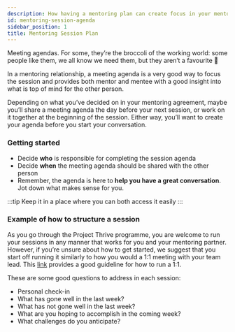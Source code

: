 ```yaml
---
description: How having a mentoring plan can create focus in your mentoring sessions. 
id: mentoring-session-agenda
sidebar_position: 1
title: Mentoring Session Plan
---
```


<head>
    <meta property="og:title" content="Mentoring Session Plan" />
    <meta property="og:type" content="article" />
    <meta property="og:url" content="https://www.developermentoring.guide/docs/meeting-with-your-mentoring-partner/mentoring-session-agenda" />
</head>

Meeting agendas. For some, they’re the broccoli of the working world: some people like them, we all know we need them, but they aren’t a favourite 🥦

In a mentoring relationship, a meeting agenda is a very good way to focus the session and provides both mentor and mentee with a good insight into what is top of mind for the other person.&#x20;

Depending on what you’ve decided on in your mentoring agreement, maybe you’ll share a meeting agenda the day before your next session, or work on it together at the beginning of the session. Either way, you’ll want to create your agenda before you start your conversation.

### Getting started <a href="#getting-started" id="getting-started"></a>

* Decide **who** is responsible for completing the session agenda
* Decide **when** the meeting agenda should be shared with the other person
* Remember, the agenda is here to **help you have a great conversation**. Jot down what makes sense for you.

:::tip
Keep it in a place where you can both access it easily
:::

### Example of how to structure a session

As you go through the Project Thrive programme, you are welcome to run your sessions in any manner that works for you and your mentoring partner. However, if you’re unsure about how to get started, we suggest that you start off running it similarly to how you would a 1:1 meeting with your team lead. This [link](https://getlighthouse.com/blog/one-on-ones-employee-know/) provides a good guideline for how to run a 1:1.

These are some good questions to address in each session:

* Personal check-in
* What has gone well in the last week?
* What has not gone well in the last week?
* What are you hoping to accomplish in the coming week?
* What challenges do you anticipate?
